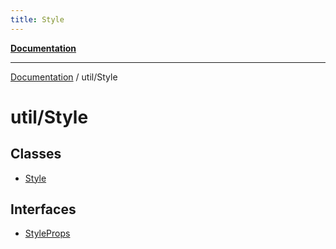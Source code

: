 ```yaml
---
title: Style
---
```

[**Documentation**](../../index.md)

***

[Documentation](../../index.md) / util/Style

# util/Style

## Classes

- [Style](classes/Style.md)

## Interfaces

- [StyleProps](interfaces/StyleProps.md)
